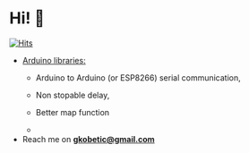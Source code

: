 <h1 align="left">Hi! 👋</h1>

[![Hits](https://hits.sh/github.com/gkobetic.svg?label=Profile%20views)](https://hits.sh/github.com/gkobetic/)

- [Arduino libraries: ](https://github.com/gkobetic/GregorsArduLibs)
    - Arduino to Arduino (or ESP8266) serial communication, 
    - Non stopable delay, 
    - Better map function



    - 
- Reach me on **gkobetic@gmail.com**